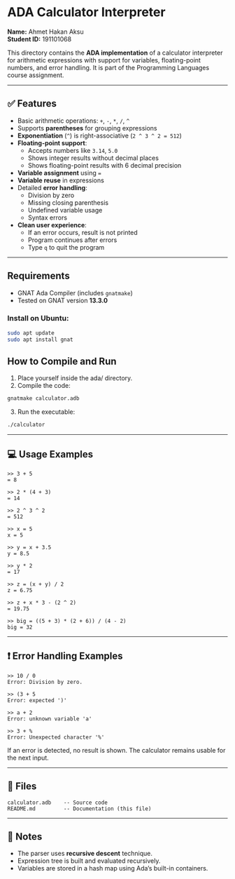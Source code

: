 # ADA Calculator Interpreter

**Name:** Ahmet Hakan Aksu  
**Student ID:** 191101068

This directory contains the **ADA implementation** of a calculator interpreter for arithmetic expressions with support for variables, floating-point numbers, and error handling. It is part of the Programming Languages course assignment.

---

## ✅ Features

- Basic arithmetic operations: `+`, `-`, `*`, `/`, `^`
- Supports **parentheses** for grouping expressions
- **Exponentiation** (`^`) is right-associative (`2 ^ 3 ^ 2 = 512`)
- **Floating-point support**:
  - Accepts numbers like `3.14`, `5.0`
  - Shows integer results without decimal places
  - Shows floating-point results with 6 decimal precision
- **Variable assignment** using `=`
- **Variable reuse** in expressions
- Detailed **error handling**:
  - Division by zero
  - Missing closing parenthesis
  - Undefined variable usage
  - Syntax errors
- **Clean user experience**:
  - If an error occurs, result is not printed
  - Program continues after errors
  - Type `q` to quit the program

---

## Requirements

- GNAT Ada Compiler (includes `gnatmake`)
- Tested on GNAT version **13.3.0**

### Install on Ubuntu:

```bash
sudo apt update
sudo apt install gnat
```

## How to Compile and Run

1. Place yourself inside the ada/ directory.
2. Compile the code:

```bash
gnatmake calculator.adb
```

3. Run the executable:

```bash
./calculator
```

---

## 💻 Usage Examples

```text
>> 3 + 5
= 8

>> 2 * (4 + 3)
= 14

>> 2 ^ 3 ^ 2
= 512

>> x = 5
x = 5

>> y = x + 3.5
y = 8.5

>> y * 2
= 17

>> z = (x + y) / 2
z = 6.75

>> z + x * 3 - (2 ^ 2)
= 19.75

>> big = ((5 + 3) * (2 + 6)) / (4 - 2)
big = 32

```

---

## ❗ Error Handling Examples

```text
>> 10 / 0
Error: Division by zero.

>> (3 + 5
Error: expected ')'

>> a + 2
Error: unknown variable 'a'

>> 3 + %
Error: Unexpected character '%'
```

If an error is detected, no result is shown. The calculator remains usable for the next input.

---

## 📁 Files

```text
calculator.adb    -- Source code
README.md         -- Documentation (this file)
```

---

## 📌 Notes

- The parser uses **recursive descent** technique.
- Expression tree is built and evaluated recursively.
- Variables are stored in a hash map using Ada’s built-in containers.
